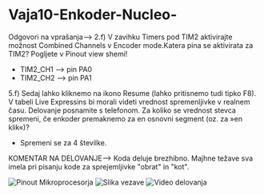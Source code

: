 # Vaja10-Enkoder-Nucleo-

Odgovori na vprašanja-->
2.f)
V zavihku Timers pod TIM2 aktivirajte možnost Combined Channels v Encoder mode.Katera pina se aktivirata za TIM2? Pogljete v Pinout view shemi!
- TIM2_CH1 --> pin PA0
- TIM2_CH2 --> pin PA1

5.f) 
Sedaj lahko kliknemo na ikono Resume (lahko pritisnemo tudi tipko F8). V tabeli Live Expressins bi morali videti vrednost spremenljivke v realnem času. Delovanje posnamite s telefonom. Za koliko se vrednost stevca spremeni, če enkoder premaknemo za en osnovni segment (oz. za »en klik«)?
- Spremeni se za 4 številke.

KOMENTAR NA DELOVANJE-->
Koda deluje brezhibno. Majhne težave sva imela pri pisanju kode za sprejemljivke "obrat" in "kot". 

![Pinout Mikroprocesorja]()
![Slika vezave]()
![Video delovanja]()
